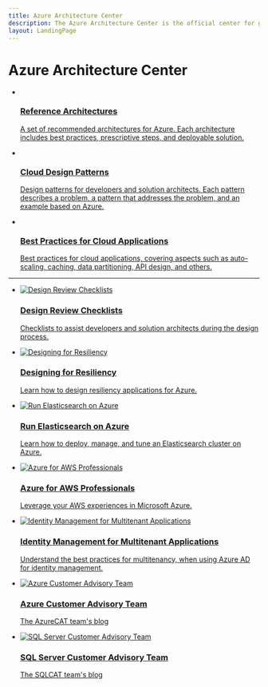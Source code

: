 ```yaml
---
title: Azure Architecture Center
description: The Azure Architecture Center is the official center for guidance, blueprints, patterns, and best practices for building solutions with Microsoft Azure. It is curated by the Microsoft patterns & practices team.
layout: LandingPage
---
```


# Azure Architecture Center

<ul id="pnp-featured" class="panelContent cardsC">
    <li>
    <a href="/azure/architecture/reference-architectures">
    <div class="cardSize">
        <div class="cardPadding">
            <div class="card">
                <div class="cardImageOuter">
                    <div class="cardImage bgdAccent1">
                        <img src="_images/azure-arch-1.svg" alt="" />
                    </div>
                </div>
                <div class="cardText">
                    <h3>Reference Architectures</h3>
                    <p>A set of recommended architectures for Azure. Each architecture includes best practices, prescriptive steps, and deployable solution.</p>
                </div>
            </div>
        </div>
    </div>
</a>
    </li>
    <li>
    <a href="/azure/architecture/patterns/">
    <div class="cardSize">
        <div class="cardPadding">
            <div class="card">
                <div class="cardImageOuter">
                    <div class="cardImage bgdAccent1">
                        <img src="_images/azure-arch-3.svg" alt="" />
                    </div>
                </div>
                <div class="cardText">
                    <h3>Cloud Design Patterns</h3>
                    <p>Design patterns for developers and solution architects. Each pattern describes a problem, a pattern that addresses the problem, and an example based on Azure.</p>
                </div>
            </div>
        </div>
    </div>
</a>
    </li>
    <li>
    <a href="/azure/architecture/best-practices/">
    <div class="cardSize">
        <div class="cardPadding">
            <div class="card">
                <div class="cardImageOuter">
                    <div class="cardImage bgdAccent1">
                        <img src="_images/azure-arch-4.svg" alt="" />
                    </div>
                </div>
                <div class="cardText">
                    <h3>Best Practices for Cloud Applications</h3>
                    <p>Best practices for cloud applications, covering aspects such as auto-scaling, caching, data partitioning, API design, and others.</p>
                </div>
            </div>
        </div>
    </div>
</a>
    </li>
</ul>

<hr />

<ul class="panelContent cardsI">
    <li>
    <a href="/azure/architecture/checklist/">
    <div class="cardSize">
        <div class="cardPadding">
            <div class="card">
                <div class="cardImageOuter">
                    <div class="cardImage">
                        <img src="_images/checklist.svg" alt="Design Review Checklists" />
                    </div>
                </div>
                <div class="cardText">
                    <h3>Design Review Checklists</h3>
                    <p>Checklists to assist developers and solution architects during the design process.</p>
                </div>
            </div>
        </div>
    </div>
</a>
    </li>
    <li>
    <a href="/azure/architecture/resiliency">
    <div class="cardSize">
        <div class="cardPadding">
            <div class="card">
                <div class="cardImageOuter">
                    <div class="cardImage">
                        <img src="_images/resiliency.svg" alt="Designing for Resiliency" />
                    </div>
                </div>
                <div class="cardText">
                    <h3>Designing for Resiliency</h3>
                    <p>Learn how to design resiliency applications for Azure.</p>
                </div>
            </div>
        </div>
    </div>
</a>
    </li>
    <li>
    <a href="/azure/architecture/elasticsearch">
    <div class="cardSize">
        <div class="cardPadding">
            <div class="card">
                <div class="cardImageOuter">
                    <div class="cardImage">
                        <img src="_images/elasticsearch.svg" alt="Run Elasticsearch on Azure" />
                    </div>
                </div>
                <div class="cardText">
                    <h3>Run Elasticsearch on Azure</h3>
                    <p>Learn how to deploy, manage, and tune an Elasticsearch cluster on Azure.</p>
                </div>
            </div>
        </div>
    </div>
</a>
    </li>
    <li>
    <a href="/azure/architecture/aws-professional">
    <div class="cardSize">
        <div class="cardPadding">
            <div class="card">
                <div class="cardImageOuter">
                    <div class="cardImage">
                        <img src="_images/aws-professional.svg" alt="Azure for AWS Professionals" />
                    </div>
                </div>
                <div class="cardText">
                    <h3>Azure for AWS Professionals</h3>
                    <p>Leverage your AWS experiences in Microsoft Azure.</p>
                </div>
            </div>
        </div>
    </div>
</a>
    </li>
    <li>
    <a href="/azure/architecture/multitenant-identity">
    <div class="cardSize">
        <div class="cardPadding">
            <div class="card">
                <div class="cardImageOuter">
                    <div class="cardImage">
                        <img src="_images/multitenant-identity.svg" alt="Identity Management for Multitenant Applications" />
                    </div>
                </div>
                <div class="cardText">
                    <h3>Identity Management for Multitenant Applications</h3>
                    <p>Understand the best practices for multitenancy, when using Azure AD for identity management.</p>
                </div>
            </div>
        </div>
    </div>
</a>
    </li>
    <li>
    <a href="https://blogs.msdn.microsoft.com/azurecat/">
    <div class="cardSize">
        <div class="cardPadding">
            <div class="card">
                <div class="cardImageOuter">
                    <div class="cardImage">
                        <img src="_images/azurecat.svg" alt="Azure Customer Advisory Team" />
                    </div>
                </div>
                <div class="cardText">
                    <h3>Azure Customer Advisory Team</h3>
                    <p>The AzureCAT team's blog</p>
                </div>
            </div>
        </div>
    </div>
</a>
    </li>
    <li>
    <a href="https://blogs.msdn.microsoft.com/sqlcat/">
    <div class="cardSize">
        <div class="cardPadding">
            <div class="card">
                <div class="cardImageOuter">
                    <div class="cardImage">
                        <img src="_images/sqlcat.svg" alt="SQL Server Customer Advisory Team" />
                    </div>
                </div>
                <div class="cardText">
                    <h3>SQL Server Customer Advisory Team</h3>
                    <p>The SQLCAT team's blog</p>
                </div>
            </div>
        </div>
    </div>
</a>
    </li>
</ul>
